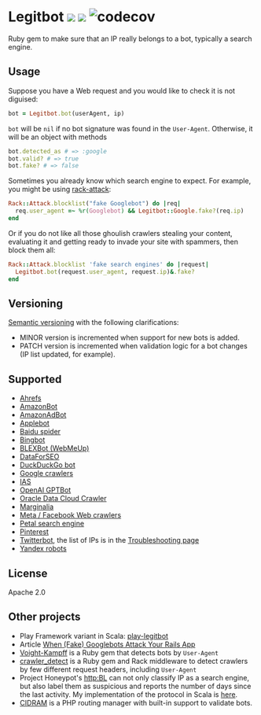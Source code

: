 # Legitbot ![](https://github.com/alaz/legitbot/workflows/build/badge.svg) ![](https://badge.fury.io/rb/legitbot.svg) ![codecov](https://codecov.io/gh/alaz/legitbot/branch/master/graph/badge.svg?token=LKtJ3E9VUl)

Ruby gem to make sure that an IP really belongs to a bot, typically a search
engine.

## Usage

Suppose you have a Web request and you would like to check it is not diguised:

```ruby
bot = Legitbot.bot(userAgent, ip)
```

`bot` will be `nil` if no bot signature was found in the `User-Agent`.
Otherwise, it will be an object with methods

```ruby
bot.detected_as # => :google
bot.valid? # => true
bot.fake? # => false
```

Sometimes you already know which search engine to expect. For example, you might
be using [rack-attack](https://github.com/kickstarter/rack-attack):

```ruby
Rack::Attack.blocklist("fake Googlebot") do |req|
  req.user_agent =~ %r(Googlebot) && Legitbot::Google.fake?(req.ip)
end
```

Or if you do not like all those ghoulish crawlers stealing your content,
evaluating it and getting ready to invade your site with spammers, then block
them all:

```ruby
Rack::Attack.blocklist 'fake search engines' do |request|
  Legitbot.bot(request.user_agent, request.ip)&.fake?
end
```

## Versioning

[Semantic versioning](https://semver.org/) with the following clarifications:

- MINOR version is incremented when support for new bots is added.
- PATCH version is incremented when validation logic for a bot changes (IP list
  updated, for example).

## Supported

- [Ahrefs](https://ahrefs.com/robot)
- [AmazonBot](https://developer.amazon.com/amazonbot)
- [AmazonAdBot](https://adbot.amazon.com/)
- [Applebot](https://support.apple.com/en-us/119829)
- [Baidu spider](http://help.baidu.com/question?prod_en=master&class=498&id=1000973)
- [Bingbot](https://blogs.bing.com/webmaster/2012/08/31/how-to-verify-that-bingbot-is-bingbot/)
- [BLEXBot (WebMeUp)](http://webmeup-crawler.com/)
- [DataForSEO](https://dataforseo.com/dataforseo-bot)
- [DuckDuckGo bot](https://duckduckgo.com/duckduckbot)
- [Google crawlers](https://support.google.com/webmasters/answer/1061943)
- [IAS](https://integralads.com/ias-privacy-data-management/policies/site-indexing-policy/)
- [OpenAI GPTBot](https://platform.openai.com/docs/gptbot)
- [Oracle Data Cloud Crawler](https://www.oracle.com/corporate/acquisitions/grapeshot/crawler.html)
- [Marginalia](https://www.marginalia.nu/marginalia-search/for-webmasters/)
- [Meta / Facebook Web crawlers](https://developers.facebook.com/docs/sharing/webmasters/web-crawlers/)
- [Petal search engine](http://aspiegel.com/petalbot)
- [Pinterest](https://help.pinterest.com/en/articles/about-pinterest-crawler-0)
- [Twitterbot](https://developer.twitter.com/en/docs/tweets/optimize-with-cards/guides/getting-started),
  the list of IPs is in the
  [Troubleshooting page](https://developer.twitter.com/en/docs/tweets/optimize-with-cards/guides/troubleshooting-cards)
- [Yandex robots](https://yandex.com/support/webmaster/robot-workings/check-yandex-robots.xml)

## License

Apache 2.0

## Other projects

- Play Framework variant in Scala:
  [play-legitbot](https://github.com/osinka/play-legitbot)
- Article
  [When (Fake) Googlebots Attack Your Rails App](http://jessewolgamott.com/blog/2015/11/17/when-fake-googlebots-attack-your-rails-app/)
- [Voight-Kampff](https://github.com/biola/Voight-Kampff) is a Ruby gem that
  detects bots by `User-Agent`
- [crawler_detect](https://github.com/loadkpi/crawler_detect) is a Ruby gem and
  Rack middleware to detect crawlers by few different request headers, including
  `User-Agent`
- Project Honeypot's [http:BL](https://www.projecthoneypot.org/httpbl_api.php)
  can not only classify IP as a search engine, but also label them as suspicious
  and reports the number of days since the last activity. My implementation of
  the protocol in Scala is [here](https://github.com/osinka/httpbl).
- [CIDRAM](https://github.com/CIDRAM/CIDRAM) is a PHP routing manager with
  built-in support to validate bots.

